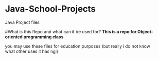 # Java-School-Projects
Java Project files


#What is this Repo and what can it be used for?
**This is a repo for Object-oriented programming class**

you may use these files for education purposes (but really i do not know what other uses it has ngl)
